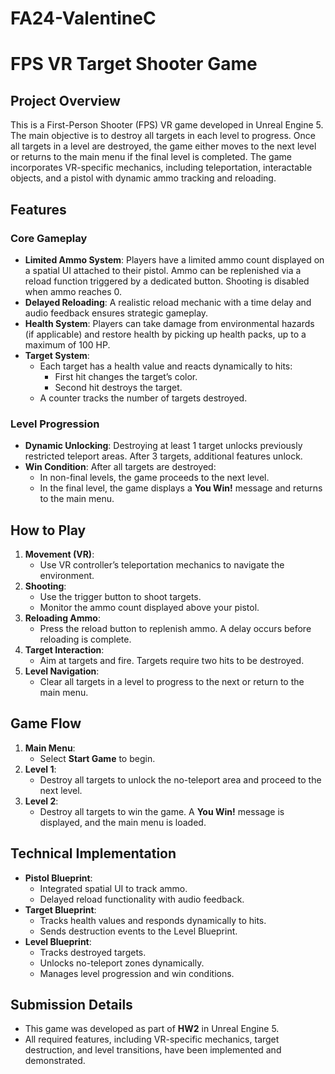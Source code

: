 # FA24-ValentineC

# FPS VR Target Shooter Game

## Project Overview
This is a First-Person Shooter (FPS) VR game developed in Unreal Engine 5. The main objective is to destroy all targets in each level to progress. Once all targets in a level are destroyed, the game either moves to the next level or returns to the main menu if the final level is completed. The game incorporates VR-specific mechanics, including teleportation, interactable objects, and a pistol with dynamic ammo tracking and reloading.

## Features

### Core Gameplay
- **Limited Ammo System**: Players have a limited ammo count displayed on a spatial UI attached to their pistol. Ammo can be replenished via a reload function triggered by a dedicated button. Shooting is disabled when ammo reaches 0.
- **Delayed Reloading**: A realistic reload mechanic with a time delay and audio feedback ensures strategic gameplay.
- **Health System**: Players can take damage from environmental hazards (if applicable) and restore health by picking up health packs, up to a maximum of 100 HP.
- **Target System**: 
  - Each target has a health value and reacts dynamically to hits:
    - First hit changes the target’s color.
    - Second hit destroys the target.
  - A counter tracks the number of targets destroyed.

### Level Progression
- **Dynamic Unlocking**: Destroying at least 1 target unlocks previously restricted teleport areas. After 3 targets, additional features unlock.
- **Win Condition**: After all targets are destroyed:
  - In non-final levels, the game proceeds to the next level.
  - In the final level, the game displays a **You Win!** message and returns to the main menu.

## How to Play
1. **Movement (VR)**:
   - Use VR controller’s teleportation mechanics to navigate the environment.
2. **Shooting**:
   - Use the trigger button to shoot targets.
   - Monitor the ammo count displayed above your pistol.
3. **Reloading Ammo**:
   - Press the reload button to replenish ammo. A delay occurs before reloading is complete.
4. **Target Interaction**:
   - Aim at targets and fire. Targets require two hits to be destroyed.
5. **Level Navigation**:
   - Clear all targets in a level to progress to the next or return to the main menu.

## Game Flow
1. **Main Menu**:
   - Select **Start Game** to begin.
2. **Level 1**:
   - Destroy all targets to unlock the no-teleport area and proceed to the next level.
3. **Level 2**:
   - Destroy all targets to win the game. A **You Win!** message is displayed, and the main menu is loaded.

## Technical Implementation
- **Pistol Blueprint**:
  - Integrated spatial UI to track ammo.
  - Delayed reload functionality with audio feedback.
- **Target Blueprint**:
  - Tracks health values and responds dynamically to hits.
  - Sends destruction events to the Level Blueprint.
- **Level Blueprint**:
  - Tracks destroyed targets.
  - Unlocks no-teleport zones dynamically.
  - Manages level progression and win conditions.

## Submission Details
- This game was developed as part of **HW2** in Unreal Engine 5.
- All required features, including VR-specific mechanics, target destruction, and level transitions, have been implemented and demonstrated.
